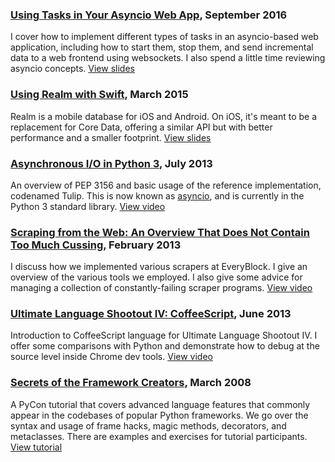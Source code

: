 ### [Using Tasks in Your Asyncio Web App](https://github.com/feihong/asyncio-tasks-talk), September 2016

I cover how to implement different types of tasks in an asyncio-based web application, including how to start them, stop them, and send incremental data to a web frontend using websockets. I also spend a little time reviewing asyncio concepts. <a href='#' class='view' data-id='f5629eccb188434fbd4baf315a5de5df' data-embed-type='speakerdeck'>View slides</a>

### [Using Realm with Swift](https://github.com/feihong/realm-talk), March 2015

Realm is a mobile database for iOS and Android. On iOS, it's meant to be a replacement for Core Data, offering a similar API but with better performance and a smaller footprint. <a href='#' class='view' data-id='19ec1d6e7549481492f77a805a0cb4aa' data-embed-type='speakerdeck'>View slides</a>

### [Asynchronous I/O in Python 3](https://github.com/feihong/tulip-talk), July 2013

An overview of PEP 3156 and basic usage of the reference implementation, codenamed Tulip. This is now known as [asyncio](https://docs.python.org/3/library/asyncio.html), and is currently in the Python 3 standard library. <a href='#' class='view' data-id='jMgRUI7V_mk' data-embed-type='youtube'>View video</a>

### [Scraping from the Web: An Overview That Does Not Contain Too Much Cussing](https://www.youtube.com/watch?v=jMgRUI7V_mk), February 2013

I discuss how we implemented various scrapers at EveryBlock. I give an overview of the various tools we employed. I also give some advice for managing a collection  of constantly-failing scraper programs. <a href='#' class='view' data-id='bWk0P7w2aZg' data-embed-type='youtube'>View video</a>

### [Ultimate Language Shootout IV: CoffeeScript](https://github.com/feihong/coffeescript-talk), June 2013

Introduction to CoffeeScript language for Ultimate Language Shootout IV. I offer  some comparisons with Python and demonstrate how to debug at the source level inside Chrome dev tools. <a href='#' class='view' data-id='oH_cEl2SMr8' data-embed-type='youtube'>View video</a>

### [Secrets of the Framework Creators](https://github.com/feihong/framework-tutorial), March 2008

A PyCon tutorial that covers advanced language features that commonly appear in the codebases of popular Python frameworks. We go over the syntax and usage of frame hacks, magic methods, decorators, and metaclasses. There are examples and exercises for tutorial participants. <a href='http://feihong.github.io/framework-tutorial/' class='view' target='_blank'>View tutorial</a>
